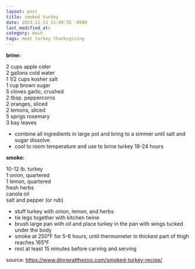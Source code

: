 ```yaml
---
layout: post
title: smoked turkey
date: 2023-11-13 11:09:55 -0500
last_modified_at: 
category: main
tags: meat turkey thanksgiving
---
```


**brine:**

2 cups apple cider  
2 gallons cold water  
1 1/2 cups kosher salt  
1 cup brown sugar  
5 cloves garlic, crushed  
2 tbsp. peppercorns  
2 oranges, sliced  
2 lemons, sliced  
5 sprigs rosemary  
3 bay leaves
* combine all ingredients in large pot and bring to a simmer until salt and sugar dissolve
* cool to room temperature and use to brine turkey 18-24 hours

**smoke:**

10-12 lb. turkey  
1 onion, quartered  
1 lemon, quartered  
fresh herbs  
canola oil  
salt and pepper (or rub)  
* stuff turkey with onion, lemon, and herbs
* tie legs together with kitchen twine
* brush large pan with oil and place turkey in the pan with wings tucked under the body
* smoke at 250°F for 5-6 hours, until thermometer in thickest part of thigh reaches 165°F
* rest at least 15 minutes before carving and serving

source: <https://www.dinneratthezoo.com/smoked-turkey-recipe/>
